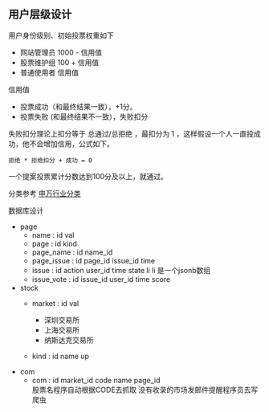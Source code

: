 ## 用户层级设计

用户身份级别、初始投票权重如下

* 网站管理员 1000 - 信用值
* 股票维护组 100 + 信用值
* 普通使用者 信用值

信用值

* 投票成功（和最终结果一致），+1分。
* 投票失败 (和最终结果不一致），失败扣分

失败扣分理论上扣分等于 总通过/总拒绝 ，最扣分为 1 ，这样假设一个人一直投成功，他不会增加信用，公式如下。

```
拒绝 * 拒绝扣分 + 成功 = 0
```

一个提案投票累计分数达到100分及以上，就通过。

分类参考 [申万行业分类](http://www.swsindex.com/idx0530.aspx)

数据库设计

* page
  * name : id val
  * page : id kind
  * page_name : id name_id
  * page_issue : id page_id issue_id time
  * issue : id action user_id time state li
    li 是一个jsonb数组
  * issue_vote : id issue_id user_id time score
* stock
  * market : id val

    * 深圳交易所
    * 上海交易所
    * 纳斯达克交易所
  * kind : id name up
* com
  * com : id market_id code name page_id\
    股票名程序自动根据CODE去抓取
    没有收录的市场发邮件提醒程序员去写爬虫